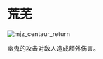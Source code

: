 # 荒芜

![mjz_centaur_return](game/resource/flash3/images/spellicons/mjz_spectre_desolate.png)

幽鬼的攻击对敌人造成额外伤害。